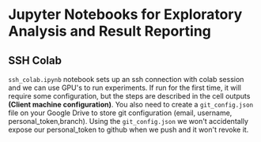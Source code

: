 # Jupyter Notebooks for Exploratory Analysis and Result Reporting

## SSH Colab
`ssh_colab.ipynb` notebook sets up an ssh connection with colab session and we can use GPU's to run experiments. If run for the first time, it will require some configuration, but the steps are described in the cell outputs **(Client machine configuration)**. You also need to create a `git_config.json` file on your Google Drive to store git configuration (email, username, personal_token,branch). Using the `git_config.json` we won't accidentally expose our personal_token to github when we push and it won't revoke it.
